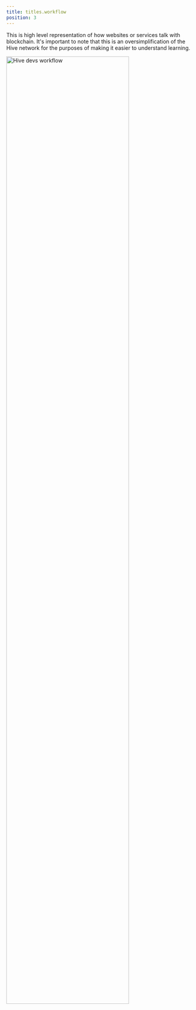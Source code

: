 ```yaml
---
title: titles.workflow
position: 3
---
```


This is high level representation of how websites or services talk with blockchain. It's important to note that 
this is an oversimplification of the Hive network for the purposes of making it easier to understand learning.

<img src="{{ '/images/hive-dev-structure.png' | relative_url }}" width="80%" alt="Hive devs workflow" />

